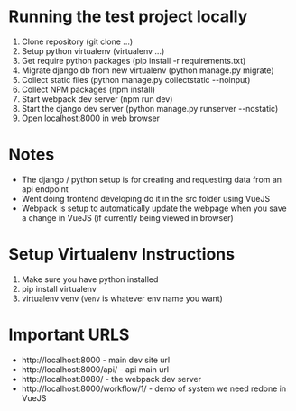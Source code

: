 # Running the test project locally
1. Clone repository (git clone ...)
2. Setup python virtualenv (virtualenv ...)
3. Get require python packages (pip install -r requirements.txt)
4. Migrate django db from new virtualenv (python manage.py migrate)
5. Collect static files  (python manage.py collectstatic --noinput)
5. Collect NPM packages (npm install)
6. Start webpack dev server (npm run dev)
7. Start the django dev server (python manage.py runserver --nostatic)
8. Open localhost:8000 in web browser


# Notes
- The django / python setup is for creating and requesting data from an api endpoint
- Went doing frontend developing do it in the src folder using VueJS
- Webpack is setup to automatically update the webpage when you save a change in VueJS (if currently being viewed in browser)


# Setup Virtualenv Instructions
1. Make sure you have python installed
2. pip install virtualenv
3. virtualenv venv (`venv` is whatever env name you want)


# Important URLS
- http://localhost:8000 - main dev site url
- http://localhost:8000/api/ - api main url
- http://localhost:8080/ - the webpack dev server
- http://localhost:8000/workflow/1/ - demo of system we need redone in VueJS

